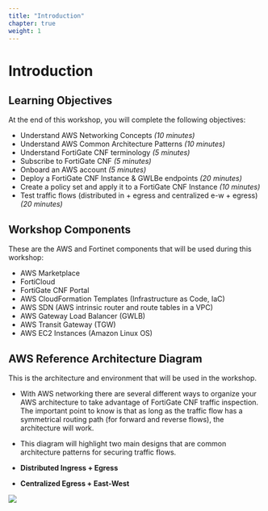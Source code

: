 ```yaml
---
title: "Introduction"
chapter: true
weight: 1
---
```


# Introduction

## Learning Objectives

At the end of this workshop, you will complete the following objectives:
  
  * Understand AWS Networking Concepts *(10 minutes)*
  * Understand AWS Common Architecture Patterns *(10 minutes)*
  * Understand FortiGate CNF terminology *(5 minutes)*
  * Subscribe to FortiGate CNF *(5 minutes)*
  * Onboard an AWS account *(5 minutes)*
  * Deploy a FortiGate CNF Instance & GWLBe endpoints *(20 minutes)*
  * Create a policy set and apply it to a FortiGate CNF Instance *(10 minutes)*
  * Test traffic flows (distributed in + egress and centralized e-w + egress) *(20 minutes)*

## Workshop Components

These are the AWS and Fortinet components that will be used during this workshop:

  * AWS Marketplace
  * FortiCloud 
  * FortiGate CNF Portal
  * AWS CloudFormation Templates (Infrastructure as Code, IaC)
  * AWS SDN (AWS intrinsic router and route tables in a VPC)
  * AWS Gateway Load Balancer (GWLB)
  * AWS Transit Gateway (TGW)
  * AWS EC2 Instances (Amazon Linux OS)

## AWS Reference Architecture Diagram

This is the architecture and environment that will be used in the workshop.

  * With AWS networking there are several different ways to organize your AWS architecture to take advantage of FortiGate CNF traffic inspection. The important point to know is that as long as the traffic flow has a symmetrical routing path (for forward and reverse flows), the architecture will work.

  * This diagram will highlight two main designs that are common architecture patterns for securing traffic flows.
  * **Distributed Ingress + Egress**
  * **Centralized Egress + East-West**

![](images/image-ref-diag1.png)
